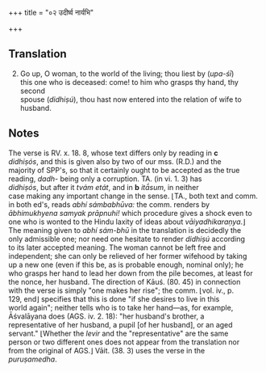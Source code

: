 +++
title = "०२ उदीर्ष्व नार्यभि"

+++
## Translation
2. Go up, O woman, to the world of the living; thou liest by (*upa-śī*)  
this one who is deceased: come! to him who grasps thy hand, thy second  
spouse (*didhiṣú*), thou hast now entered into the relation of wife to  
husband.

## Notes
  
  
  
  
  
The verse is RV. x. 18. 8, whose text differs only by reading in **c**  
*didhiṣós*, and this is given also by two of our mss. (R.D.) and the  
majority of SPP's, so that it certainly ought to be accepted as the true  
reading, *dadh-* being only a corruption. TA. (in vi. 1. 3) has  
*didhiṣós*, but after it *tvám etát*, and in **b** *itā́sum*, in neither  
case making any important change in the sense. ⌊TA., both text and comm.  
in both ed's, reads *abhí sámbabhūva:* the comm. renders by  
*ābhimukhyena samyak prāpnuhi!* which procedure gives a shock even to  
one who is wonted to the Hindu laxity of ideas about *vāiyadhikaraṇya*.⌋  
The meaning given to *abhí sám-bhū* in the translation is decidedly the  
only admissible one; nor need one hesitate to render *didhiṣú* according  
to its later accepted meaning. The woman cannot be left free and  
independent; she can only be relieved of her former wifehood by taking  
up a new one (even if this be, as is probable enough, nominal only); he  
who grasps her hand to lead her down from the pile becomes, at least for  
the nonce, her husband. The direction of Kāuś. (80. 45) in connection  
with the verse is simply "one makes her rise"; the comm. ⌊vol. iv., p.  
129, end⌋ specifies that this is done "if she desires to live in this  
world again"; neither tells who is to take her hand—as, for example,  
Āśvalāyana does (AGS. iv. 2. 18): "her husband's brother, a  
representative of her husband, a pupil \[of her husband\], or an aged  
servant." ⌊Whether the *levir* and the "representative" are the same  
person or two different ones does not appear from the translation nor  
from the original of AGS.⌋ Vāit. (38. 3) uses the verse in the  
*puruṣamedha*.
